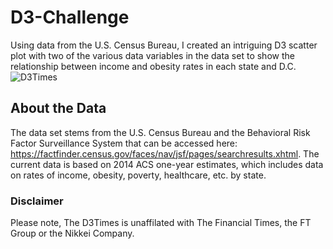 # D3-Challenge

Using data from the U.S. Census Bureau, I created an intriguing D3 scatter plot with two of the various data variables in the data set to show the relationship between income and obesity rates in each state and D.C.
![D3Times](https://user-images.githubusercontent.com/54033512/70929949-c45d7b80-1ff9-11ea-9d86-cb19c99d8b3a.png)

## About the Data

The data set stems from the U.S. Census Bureau and the Behavioral Risk Factor Surveillance System that can be accessed here: https://factfinder.census.gov/faces/nav/jsf/pages/searchresults.xhtml. The current data is based on 2014 ACS one-year estimates, which includes data on rates of income, obesity, poverty, healthcare, etc. by state.

### Disclaimer
Please note, The D3Times is unaffilated with The Financial Times, the FT Group or the Nikkei Company.
